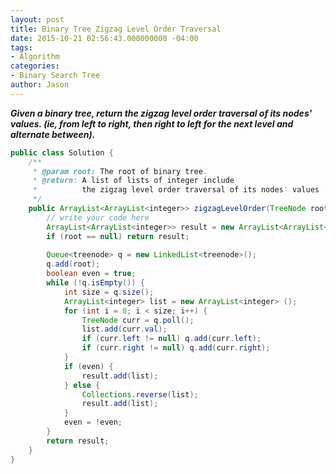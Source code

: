 ```yaml
---
layout: post
title: Binary Tree Zigzag Level Order Traversal
date: 2015-10-21 02:56:43.000000000 -04:00
tags:
- Algorithm
categories:
- Binary Search Tree
author: Jason
---
```

<p><strong><em>Given a binary tree, return the zigzag level order traversal of its nodes' values. (ie, from left to right, then right to left for the next level and alternate between).</em></strong></p>


``` java
public class Solution {
    /**
     * @param root: The root of binary tree.
     * @return: A list of lists of integer include 
     *          the zigzag level order traversal of its nodes' values 
     */
    public ArrayList<ArrayList<integer>> zigzagLevelOrder(TreeNode root) {
        // write your code here
        ArrayList<ArrayList<integer>> result = new ArrayList<ArrayList<integer>>();
        if (root == null) return result;
        
        Queue<treenode> q = new LinkedList<treenode>();
        q.add(root);
        boolean even = true;
        while (!q.isEmpty()) {
            int size = q.size();
            ArrayList<integer> list = new ArrayList<integer> ();
            for (int i = 0; i < size; i++) {
                TreeNode curr = q.poll();
                list.add(curr.val);
                if (curr.left != null) q.add(curr.left);
                if (curr.right != null) q.add(curr.right);
            }
            if (even) {
                result.add(list);
            } else {
                Collections.reverse(list);
                result.add(list);
            }
            even = !even;
        }
        return result;
    }
}
```
